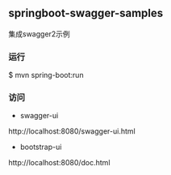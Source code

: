 ## springboot-swagger-samples

集成swagger2示例

### 运行

$ mvn spring-boot:run


### 访问
 
 - swagger-ui
 
 http://localhost:8080/swagger-ui.html
 
 - bootstrap-ui
 
 http://localhost:8080/doc.html